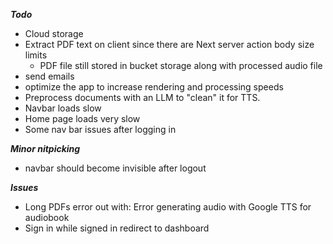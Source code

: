 ***Todo***

- Cloud storage
- Extract PDF text on client since there are Next server action body size limits
  - PDF file still stored in bucket storage along with processed audio file
- send emails
- optimize the app to increase rendering and processing speeds
- Preprocess documents with an LLM to "clean" it for TTS.
- Navbar loads slow
- Home page loads very slow
- Some nav bar issues after logging in

**_Minor nitpicking_**

- navbar should become invisible after logout


**_Issues_**

- Long PDFs error out with: Error generating audio with Google TTS for audiobook
- Sign in while signed in redirect to dashboard
